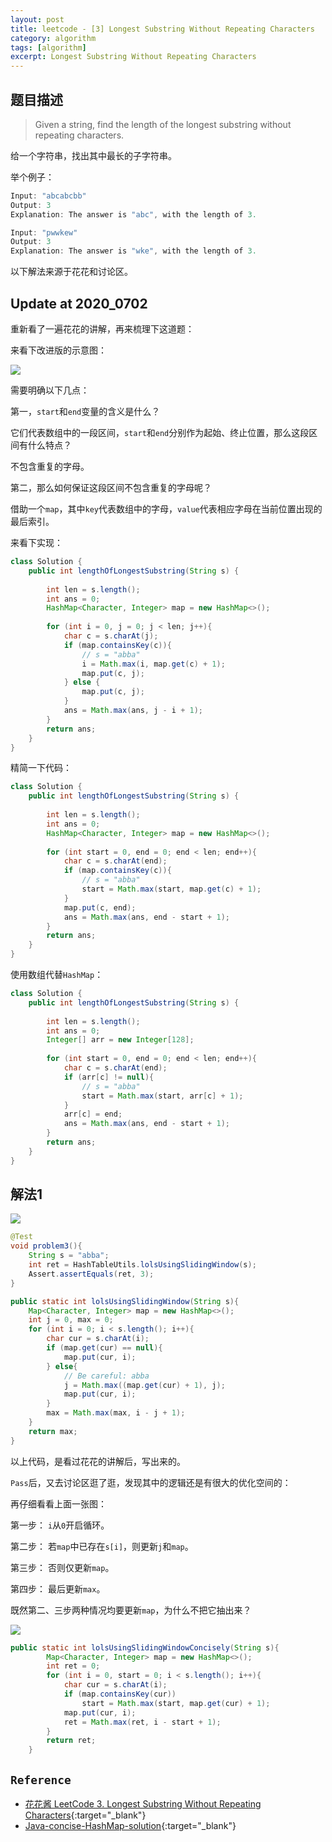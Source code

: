 ```yaml
---
layout: post
title: leetcode - [3] Longest Substring Without Repeating Characters
category: algorithm
tags: [algorithm]
excerpt: Longest Substring Without Repeating Characters
---
```


## 题目描述  

> Given a string, find the length of the longest substring without repeating characters.  

给一个字符串，找出其中最长的子字符串。  

举个例子：  


``` java
Input: "abcabcbb"
Output: 3 
Explanation: The answer is "abc", with the length of 3.

Input: "pwwkew"
Output: 3
Explanation: The answer is "wke", with the length of 3. 
```


以下解法来源于花花和讨论区。  

## Update at 2020_0702  

重新看了一遍花花的讲解，再来梳理下这道题：  

来看下改进版的示意图：  

![](https://yyc-images.oss-cn-beijing.aliyuncs.com/leetcode_3_key_2020_0702.png)  

需要明确以下几点：  

第一，`start`和`end`变量的含义是什么？  

它们代表数组中的一段区间，`start`和`end`分别作为起始、终止位置，那么这段区间有什么特点？   

不包含重复的字母。  

第二，那么如何保证这段区间不包含重复的字母呢？  

借助一个`map`，其中`key`代表数组中的字母，`value`代表相应字母在当前位置出现的最后索引。  

来看下实现：  

``` java
class Solution {
    public int lengthOfLongestSubstring(String s) {
        
        int len = s.length();
        int ans = 0;
        HashMap<Character, Integer> map = new HashMap<>();
        
        for (int i = 0, j = 0; j < len; j++){
            char c = s.charAt(j);
            if (map.containsKey(c)){
                // s = "abba"
                i = Math.max(i, map.get(c) + 1);
                map.put(c, j);
            } else {
                map.put(c, j);
            }
            ans = Math.max(ans, j - i + 1);
        }
        return ans;
    }
}
```

精简一下代码：  

``` java
class Solution {
    public int lengthOfLongestSubstring(String s) {
        
        int len = s.length();
        int ans = 0;
        HashMap<Character, Integer> map = new HashMap<>();
        
        for (int start = 0, end = 0; end < len; end++){
            char c = s.charAt(end);
            if (map.containsKey(c)){
                // s = "abba"
                start = Math.max(start, map.get(c) + 1);
            }
            map.put(c, end);
            ans = Math.max(ans, end - start + 1);
        }
        return ans;
    }
}
```

使用数组代替`HashMap`：  

``` java
class Solution {
    public int lengthOfLongestSubstring(String s) {
        
        int len = s.length();
        int ans = 0;
        Integer[] arr = new Integer[128];
        
        for (int start = 0, end = 0; end < len; end++){
            char c = s.charAt(end);
            if (arr[c] != null){
                // s = "abba"
                start = Math.max(start, arr[c] + 1);
            }
            arr[c] = end;
            ans = Math.max(ans, end - start + 1);
        }
        return ans;
    }
}
```

## 解法1  

![](https://yyc-images.oss-cn-beijing.aliyuncs.com/leetcode_3_sliding_window.png)  

``` java
@Test
void problem3(){
    String s = "abba";
    int ret = HashTableUtils.lolsUsingSlidingWindow(s);
    Assert.assertEquals(ret, 3);
}

public static int lolsUsingSlidingWindow(String s){
    Map<Character, Integer> map = new HashMap<>();
    int j = 0, max = 0;
    for (int i = 0; i < s.length(); i++){
        char cur = s.charAt(i);
        if (map.get(cur) == null){
            map.put(cur, i);
        } else{
            // Be careful: abba
            j = Math.max((map.get(cur) + 1), j);
            map.put(cur, i);
        }
        max = Math.max(max, i - j + 1);
    }
    return max;
}
```

以上代码，是看过花花的讲解后，写出来的。  

`Pass`后，又去讨论区逛了逛，发现其中的逻辑还是有很大的优化空间的：  

再仔细看看上面一张图：  

第一步： `i`从`0`开启循环。  

第二步： 若`map`中已存在`s[i]`，则更新`j`和`map`。  

第三步： 否则仅更新`map`。  

第四步： 最后更新`max`。  


既然第二、三步两种情况均要更新`map`，为什么不把它抽出来？  


![](https://yyc-images.oss-cn-beijing.aliyuncs.com/leetcode_3_sliding_window_imporve.png)  

``` java
public static int lolsUsingSlidingWindowConcisely(String s){
        Map<Character, Integer> map = new HashMap<>();
        int ret = 0;
        for (int i = 0, start = 0; i < s.length(); i++){
            char cur = s.charAt(i);
            if (map.containsKey(cur))
                start = Math.max(start, map.get(cur) + 1);
            map.put(cur, i);
            ret = Math.max(ret, i - start + 1);
        }
        return ret;
    }
```

## `Reference`  
- [花花酱 LeetCode 3. Longest Substring Without Repeating Characters](https://www.youtube.com/watch?v=LupZFfCCbAU&list=PLLuMmzMTgVK48qe6jxrVW-FHNrm7g5mop&index=1){:target="_blank"}  
- [Java-concise-HashMap-solution](https://leetcode.com/problems/longest-substring-without-repeating-characters/discuss/2146/Java-concise-HashMap-solution.){:target="_blank"}  